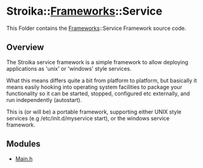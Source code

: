 # Stroika::[Frameworks](../)::Service

This Folder contains the [Frameworks](../)::Service Framework source code.

## Overview

The Stroika service framework is a simple framework to allow deploying applications as
'unix' or 'windows' style services.

What this means differs quite a bit from platform to platform, but basically it means
easily hooking into operating system facilities to package your functionality so it can
be started, stopped, configured etc externally, and run independently (autostart).

This is (or will be) a portable framework, supporting either UNIX style services
(e.g /etc/init.d/myservice start), or the windows service framework.

## Modules

- [Main.h](Main.h)
